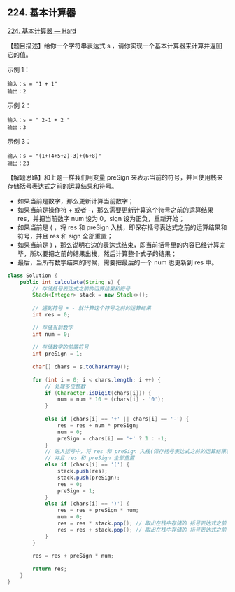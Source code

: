 ## 224. 基本计算器

[224. 基本计算器 — Hard](https://leetcode-cn.com/problems/basic-calculator/)

【题目描述】给你一个字符串表达式 s ，请你实现一个基本计算器来计算并返回它的值。

示例 1：

```
输入：s = "1 + 1"
输出：2
```


示例 2：

```
输入：s = " 2-1 + 2 "
输出：3
```


示例 3：

```
输入：s = "(1+(4+5+2)-3)+(6+8)"
输出：23
```

【解题思路】和上题一样我们用变量 preSign 来表示当前的符号，并且使用栈来存储括号表达式之前的运算结果和符号。

- 如果当前是数字，那么更新计算当前数字；
- 如果当前是操作符 + 或者 -，那么需要更新计算这个符号之前的运算结果 res，并把当前数字 num 设为 0，sign 设为正负，重新开始；
- 如果当前是 ( ，将 res 和 preSign 入栈，即保存括号表达式之前的运算结果和符号，并且 res 和 sign 全部重置；
- 如果当前是 ) ，那么说明右边的表达式结束，即当前括号里的内容已经计算完毕，所以要把之前的结果出栈，然后计算整个式子的结果；
- 最后，当所有数字结束的时候，需要把最后的一个 num 也更新到 res 中。

```java
class Solution {
    public int calculate(String s) {
        // 存储括号表达式之前的运算结果和符号
        Stack<Integer> stack = new Stack<>();
        
        // 遇到符号 + - 就计算这个符号之前的运算结果
        int res = 0;
        
        // 存储当前数字
        int num = 0; 
        
        // 存储数字的前置符号
        int preSign = 1;
        
        char[] chars = s.toCharArray();
        
        for (int i = 0; i < chars.length; i ++) {
            // 处理多位整数
            if (Character.isDigit(chars[i])) {
                num = num * 10 + (chars[i] - '0');
            }
            
            else if (chars[i] == '+' || chars[i] == '-') {
                res = res + num * preSign; 
                num = 0;
                preSign = chars[i] == '+' ? 1 : -1; 
            }
            // 进入括号中，将 res 和 preSign 入栈(保存括号表达式之前的运算结果和符号)
            // 并且 res 和 preSign 全部重置
            else if (chars[i] == '(') {
                stack.push(res);
                stack.push(preSign);
                res = 0;
                preSign = 1;
            }
            else if (chars[i] == ')') {
                res = res + preSign * num;
                num = 0;
                res = res * stack.pop(); // 取出在栈中存储的 括号表达式之前 的符号 preSign
                res = res + stack.pop(); // 取出在栈中存储的 括号表达式之前 的运算结果
            }
        }
        
        res = res + preSign * num;
        
        return res;
    }
}
```

